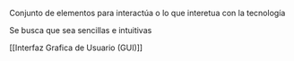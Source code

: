 Conjunto de elementos para interactúa o lo que interetua con la tecnología

Se busca que sea sencillas e intuitivas

[[Interfaz Grafica de Usuario (GUI)]]

